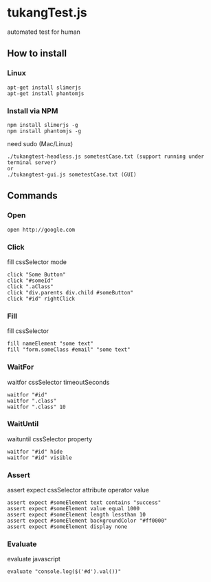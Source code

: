 # tukangTest.js
automated test for human

## How to install
### Linux
```
apt-get install slimerjs
apt-get install phantomjs
```

### Install via NPM
```
npm install slimerjs -g
npm install phantomjs -g
```
need sudo (Mac/Linux)

```
./tukangtest-headless.js sometestCase.txt (support running under terminal server)
or
./tukangtest-gui.js sometestCase.txt (GUI)
```

## Commands
### Open

```
open http://google.com
```

### Click
fill cssSelector mode
```
click "Some Button"
click "#someId"
click ".aClass"
click "div.parents div.child #someButton"
click "#id" rightClick
```

### Fill
fill cssSelector

```
fill nameElement "some text"
fill "form.someClass #email" "some text"
```

### WaitFor
waitfor cssSelector timeoutSeconds

```
waitfor "#id"
waitfor ".class"
waitfor ".class" 10
```

### WaitUntil 
waituntil cssSelector property

```
waitfor "#id" hide
waitfor "#id" visible
```

### Assert
assert expect cssSelector attribute operator value

```
assert expect #someElement text contains "success"
assert expect #someElement value equal 1000
assert expect #someElement length lessthan 10
assert expect #someElement backgroundColor "#ff0000"
assert expect #someElement display none
```

### Evaluate
evaluate javascript

```
evaluate "console.log($('#d').val())"
```


